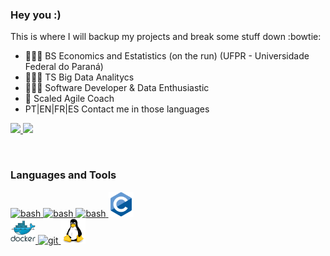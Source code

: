 ### Hey you :)



This is  where I will backup my projects and break some stuff down :bowtie:

- 👨🏻‍🎓&nbsp;BS Economics and Estatistics (on the run) (UFPR - Universidade Federal do Paraná) 
- 👨🏻‍🎓&nbsp;TS Big Data Analitycs
- 👨🏻‍💻&nbsp;Software Developer & Data Enthusiastic 
- 🚆&nbsp;Scaled Agile Coach
- PT|EN|FR|ES Contact me in those languages 





<p>


  <a target="_blank" href="https://www.linkedin.com/in/rafaeldiascwb/"><img src="https://img.shields.io/badge/LinkedIn-0077B5?style=for-the-badge&logo=linkedin&logoColor=white">   </a>
 <a target="_blank" href="mailto:rwdias1991@gmail.com"><img src="https://img.shields.io/badge/Gmail-D14836?style=for-the-badge&logo=gmail&logoColor=white"></a>
  </p>
</br>




<h3><align="left">Languages and Tools</h3>

<a href="https://aws.amazon.com/" target="_blank" rel="aws"> <img src="https://www.logo.wine/a/logo/Amazon_Web_Services/Amazon_Web_Services-Logo.wine.svg" alt="bash" width="40" height="40"/> </a> 
<a href="https://www.python.org" target="_blank" rel="python"> <img src="https://www.pngmart.com/files/7/Python-Transparent-Background.png" alt="bash" width="40" height="40"/> </a> 
<a href="https://www.gnu.org/software/bash/" target="_blank" rel="noreferrer"> <img src="https://www.vectorlogo.zone/logos/gnu_bash/gnu_bash-icon.svg" alt="bash" width="40" height="40"/> </a> 
<a href="https://www.cprogramming.com/" target="_blank" rel="noreferrer"> <img src="https://raw.githubusercontent.com/devicons/devicon/master/icons/c/c-original.svg" alt="c" width="40" height="40"/> </a>  
<a href="https://www.docker.com/" target="_blank" rel="noreferrer"> <img src="https://raw.githubusercontent.com/devicons/devicon/master/icons/docker/docker-original-wordmark.svg" alt="docker" width="40" height="40"/> </a> 
<a href="https://git-scm.com/" target="_blank" rel="noreferrer"> <img src="https://www.vectorlogo.zone/logos/git-scm/git-scm-icon.svg" alt="git" width="40" height="40"/> </a> 
<a href="https://www.linux.org/" target="_blank" rel="noreferrer"> <img src="https://raw.githubusercontent.com/devicons/devicon/master/icons/linux/linux-original.svg" alt="linux" width="40" height="40"/> </a> 

  <br/>
  <br/>




